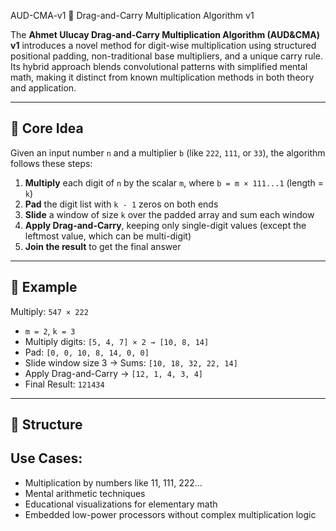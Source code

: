 AUD-CMA-v1
🔢 Drag-and-Carry Multiplication Algorithm v1

The **Ahmet Ulucay Drag-and-Carry Multiplication Algorithm (AUD&CMA) v1** introduces a novel method for digit-wise multiplication using structured positional padding, non-traditional base multipliers, and a unique carry rule. Its hybrid approach blends convolutional patterns with simplified mental math, making it distinct from known multiplication methods in both theory and application.

---

## 🔢 Core Idea

Given an input number `n` and a multiplier `b` (like `222`, `111`, or `33`), the algorithm follows these steps:

1. **Multiply** each digit of `n` by the scalar `m`, where `b = m × 111...1` (length = `k`)
2. **Pad** the digit list with `k - 1` zeros on both ends
3. **Slide** a window of size `k` over the padded array and sum each window
4. **Apply Drag-and-Carry**, keeping only single-digit values (except the leftmost value, which can be multi-digit)
5. **Join the result** to get the final answer

---

## 📘 Example

Multiply: `547 × 222`

- `m = 2`, `k = 3`
- Multiply digits: `[5, 4, 7] × 2 → [10, 8, 14]`
- Pad: `[0, 0, 10, 8, 14, 0, 0]`
- Slide window size 3 → Sums: `[10, 18, 32, 22, 14]`
- Apply Drag-and-Carry → `[12, 1, 4, 3, 4]`
- Final Result: `121434`

---

## 📂 Structure



## Use Cases:

- Multiplication by numbers like 11, 111, 222...
- Mental arithmetic techniques
- Educational visualizations for elementary math
- Embedded low-power processors without complex multiplication logic
